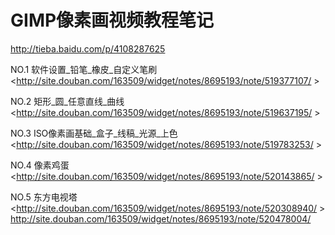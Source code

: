 # GIMP像素画视频教程笔记
<http://tieba.baidu.com/p/4108287625>


NO.1 软件设置_铅笔_橡皮_自定义笔刷 
<http://site.douban.com/163509/widget/notes/8695193/note/519377107/ >

NO.2 矩形_圆_任意直线_曲线 
<http://site.douban.com/163509/widget/notes/8695193/note/519637195/ >

NO.3 ISO像素画基础_盒子_线稿_光源_上色 
<http://site.douban.com/163509/widget/notes/8695193/note/519783253/ >

NO.4 像素鸡蛋 
<http://site.douban.com/163509/widget/notes/8695193/note/520143865/ >

NO.5 东方电视塔 
<http://site.douban.com/163509/widget/notes/8695193/note/520308940/ >
<http://site.douban.com/163509/widget/notes/8695193/note/520478004/>
